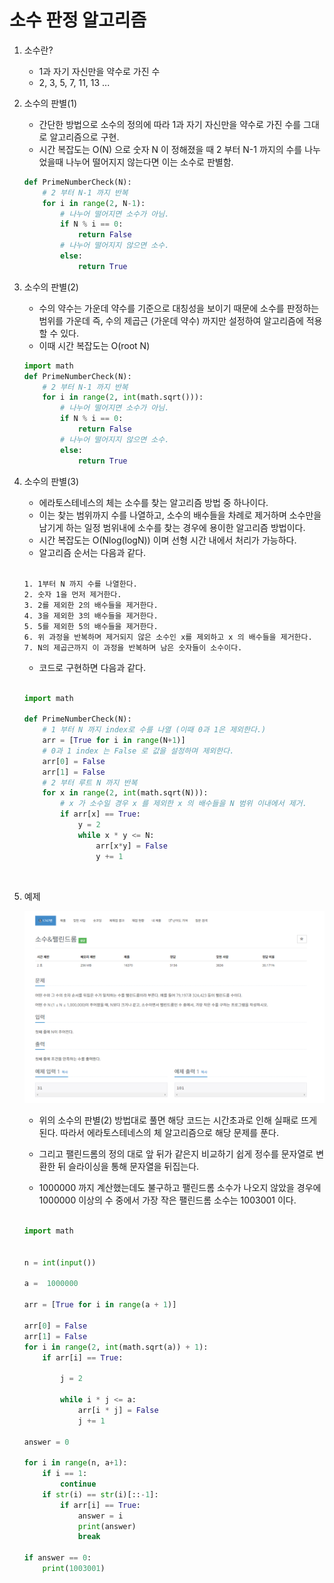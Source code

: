 # 소수 판정 알고리즘

1. 소수란?  
    - 1과 자기 자신만을 약수로 가진 수
    - 2, 3, 5, 7, 11, 13 ...

2. 소수의 판별(1)
    - 간단한 방법으로 소수의 정의에 따라 1과 자기 자신만을 약수로 가진 수를 그대로 알고리즘으로 구현.
    - 시간 복잡도는 O(N) 으로 숫자 N 이 정해졌을 때 2 부터 N-1 까지의 수를 나누었을때 나누어 떨어지지 않는다면 이는 소수로 판별함.

    ```python
    def PrimeNumberCheck(N):
        # 2 부터 N-1 까지 반복
        for i in range(2, N-1):
            # 나누어 떨어지면 소수가 아님.
            if N % i == 0:
                return False
            # 나누어 떨어지지 않으면 소수.
            else:
                return True
    ```
3. 소수의 판별(2)
    - 수의 약수는 가운데 약수를 기준으로 대칭성을 보이기 때문에 소수를 판정하는 범위를 가운데 즉, 수의 제곱근 (가운데 약수) 까지만 설정하여 알고리즘에 적용할 수 있다.
    - 이때 시간 복잡도는 O(root N)

    ``` python
    import math
    def PrimeNumberCheck(N):
        # 2 부터 N-1 까지 반복
        for i in range(2, int(math.sqrt())):
            # 나누어 떨어지면 소수가 아님.
            if N % i == 0:
                return False
            # 나누어 떨어지지 않으면 소수.
            else:
                return True
    ```
4. 소수의 판별(3)
    - 에라토스테네스의 체는 소수를 찾는 알고리즘 방법 중 하나이다.
    - 이는 찾는 범위까지 수를 나열하고, 소수의 배수들을 차례로 제거하며 소수만을 남기게 하는 일정 범위내에 소수를 찾는 경우에 용이한 알고리즘 방법이다.
    - 시간 복잡도는 O(Nlog(logN)) 이며 선형 시간 내에서 처리가 가능하다.
    - 알고리즘 순서는 다음과 같다.  
    <br>

    ```
    1. 1부터 N 까지 수를 나열한다.
    2. 숫자 1을 먼저 제거한다.
    3. 2를 제외한 2의 배수들을 제거한다.
    4. 3을 제외한 3의 배수들을 제거한다.
    5. 5를 제외한 5의 배수들을 제거한다.
    6. 위 과정을 반복하며 제거되지 않은 소수인 x를 제외하고 x 의 배수들을 제거한다.
    7. N의 제곱근까지 이 과정을 반복하며 남은 숫자들이 소수이다.
    ```

    - 코드로 구현하면 다음과 같다.

    <br>

    ``` python
    import math
    
    def PrimeNumberCheck(N):
        # 1 부터 N 까지 index로 수를 나열 (이때 0과 1은 제외한다.)
        arr = [True for i in range(N+1)]
        # 0과 1 index 는 False 로 값을 설정하며 제외한다.
        arr[0] = False
        arr[1] = False
        # 2 부터 루트 N 까지 반복
        for x in range(2, int(math.sqrt(N))):
            # x 가 소수일 경우 x 를 제외한 x 의 배수들을 N 범위 이내에서 제거.
            if arr[x] == True:
                y = 2
                while x * y <= N:
                    arr[x*y] = False
                    y += 1
    ```

    <br>
5. 예제   

    ![이미지](./1747.PNG)

    - 위의 소수의 판별(2) 방법대로 풀면 해당 코드는 시간초과로 인해 실패로 뜨게 된다. 따라서 에라토스테네스의 체 알고리즘으로 해당 문제를 푼다.

    - 그리고 팰린드롬의 정의 대로 앞 뒤가 같은지 비교하기 쉽게 정수를 문자열로 변환한 뒤 슬라이싱을 통해 문자열을 뒤집는다.

    - 1000000 까지 계산했는데도 불구하고 팰린드롬 소수가 나오지 않았을 경우에 1000000 이상의 수 중에서 가장 작은 팰린드롬 소수는 1003001 이다.
    ```python
    
    import math


    n = int(input())

    a =  1000000

    arr = [True for i in range(a + 1)]

    arr[0] = False
    arr[1] = False
    for i in range(2, int(math.sqrt(a)) + 1):
        if arr[i] == True:
            
            j = 2

            while i * j <= a:
                arr[i * j] = False
                j += 1

    answer = 0

    for i in range(n, a+1):
        if i == 1:
            continue
        if str(i) == str(i)[::-1]:
            if arr[i] == True:
                answer = i
                print(answer)
                break

    if answer == 0:
        print(1003001)
    ```